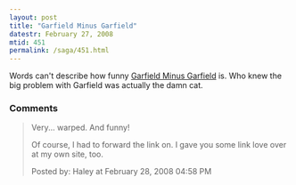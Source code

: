 ```yaml
---
layout: post
title: "Garfield Minus Garfield"
datestr: February 27, 2008
mtid: 451
permalink: /saga/451.html
---
```


Words can't describe how funny <a href="http://garfieldminusgarfield.tumblr.com/">Garfield Minus Garfield</a> is.  Who knew the big problem with Garfield was actually the damn cat.

### Comments

<blockquote>
Very... warped. And funny!

Of course, I had to forward the link on. I gave you some link love over at my own site, too. 
<div class="comment-meta">Posted by: Haley at February 28, 2008 04:58 PM</div> </blockquote>

